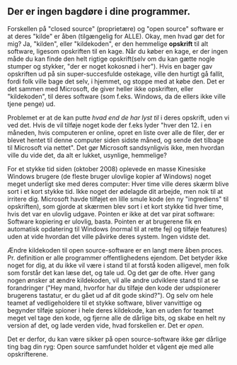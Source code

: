 <?php require("../../entete.php"); ?> <?php require("../../base.php"); ?> <?php require("../../fonctions.php"); ?>

<div id="corps">

<h2>Der er ingen bagdøre i dine programmer.</h2>

<p>Forskellen på "closed source" (proprietære) og "open source" software er at deres "kilde" er åben (tilgængelig for ALLE). Okay, men hvad gør det for mig? Ja, "kilden", eller "kildekoden", er den hemmelige <b>opskrift</b> til alt software, ligesom opskriften til en kage. Når du køber en kage, er der ingen måde du kan finde den helt rigtige opskrift(selv om du kan gætte nogle stumper og stykker, "der er noget kokosnød i her"). Hvis en bager gav opskriften ud på sin super-succesfulde ostekage, ville den hurtigt gå fallit, fordi folk ville bage det selv, i hjemmet, og stoppe med at købe den.
Det er det sammen med Microsoft, de giver heller ikke opskriften, eller "kildekoden", til deres software (som f.eks. Windows, da de ellers ikke ville tjene penge) ud.</p>

<p>Problemet er at de kan putte <i>hvad end de har lyst til</i> i deres opskrift, uden vi ved det. Hvis de vil tilføje noget kode der f.eks lyder "hver den 12. i en måneden, hvis computeren er online, opret en liste over alle de filer, der er blevet hentet til denne computer siden sidste måned, og sende det tilbage til Microsoft via nettet". Det gør Microsoft sandsynligvis ikke, men hvordan ville du vide det, da alt er lukket, usynlige, hemmelige?</p>

<p>For et stykke tid siden (oktober 2008) oplevede en masse Kinesiske Windows brugere (de fleste bruger ulovlige kopier af Windows) noget meget underligt ske med deres computer: Hver time ville deres skærm blive sort i et kort stykke tid. Ikke noget der ødelagde dit arbejde, men nok til at irritere dig. Microsoft havde tilføjet en lille smule kode (en ny "ingrediens" til opskriften), som gjorde at skærmen blev sort i et kort stykke tid hver time, hvis det var en ulovlig udgave. Pointen er ikke at det var pirat software: Software kopiering er ulovlig, basta. Pointen er at brugerene fik en automatisk opdatering til Windows (normal til at rette fejl og tilføje features) uden at vide hvordan det ville påvirke deres system. Ingen vidste det.</p>

<p>Ændre kildekoden til open source-software er en langt mere åben proces. Pr. definition er alle programmer offentlighedens ejendom. Det betyder ikke noget for dig, at du ikke vil være i stand til at forstå koden alligevel, men folk som forstår det kan læse det, og tale ud. Og det gør de ofte. Hver gang nogen ønsker at ændre kildekoden, vil alle andre udviklere stand til at se forandringer ("Hey mand, hvorfor har du tilføje den kode der udspionerer brugerens tastatur, er du gået ud af dit gode skind?"). Og selv om hele teamet af vedligeholdere til et stykke software, bliver vanvittige og begynder tilføje spioner i hele deres kildekode, kan en uden for teamet meget vel tage den kode, og fjerne alle de dårlige bits, og skabe en helt ny version af det, og lade verden vide, hvad forskellen er. Det er <i>open</i>.</p>

<p>Det er derfor, du kan være sikker på open source-software ikke gør dårlige ting bag din ryg: Open source samfundet holder et vågent øje med alle opskrifterene.</p>

</div>



